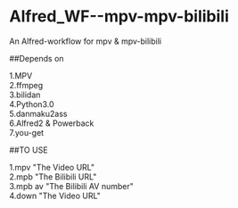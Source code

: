 # Alfred_WF--mpv-mpv-bilibili
An Alfred-workflow for mpv &amp; mpv-bilibili


##Depends on

1.MPV<br />
2.ffmpeg<br />
3.bilidan<br />
4.Python3.0<br />
5.danmaku2ass<br />
6.Alfred2 & Powerback<br />
7.you-get<br />


##TO USE

1.mpv "The Video URL"<br />
2.mpb "The Bilibili URL"<br />
3.mpb av "The Bilibili AV number"<br />
4.down "The Video URL"<br />
